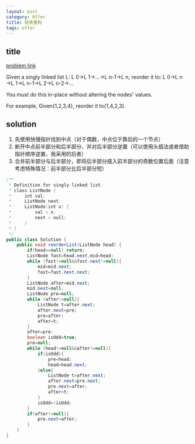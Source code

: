 ```yaml
---
layout: post
category: Offer
title: 链表重构
tags: offer
---
```


## title
[problem link](https://www.nowcoder.com/practice/3d281dc0b3704347846a110bf561ef6b?tpId=46&tqId=29037&rp=1&ru=/ta/leetcode&qru=/ta/leetcode/question-ranking)

Given a singly linked list L: L 0→L 1→…→L n-1→L n,
reorder it to: L 0→L n →L 1→L n-1→L 2→L n-2→…

You must do this in-place without altering the nodes' values.

For example,
Given{1,2,3,4}, reorder it to{1,4,2,3}.



## solution

1. 先使用快慢指针找到中点（对于偶数，中点位于靠后的一个节点）
2. 断开中点前半部分和后半部分，并对后半部分逆置（可以使用头插法或者借助指针顺序逆置，我采用的后者）
3. 合并前半部分与后半部分，即将后半部分插入前半部分的奇数位置后面（注意考虑特殊情况：前半部分比后半部分短）

```java
/**
 * Definition for singly-linked list.
 * class ListNode {
 *     int val;
 *     ListNode next;
 *     ListNode(int x) {
 *         val = x;
 *         next = null;
 *     }
 * }
 */
public class Solution {
    public void reorderList(ListNode head) {
        if(head==null) return;
        ListNode fast=head.next,mid=head;
        while (fast!=null&&fast.next!=null){
            mid=mid.next;
            fast=fast.next.next;
        }
        ListNode after=mid.next;
        mid.next=null;
        ListNode pre=null;
        while (after!=null){
            ListNode t=after.next;
            after.next=pre;
            pre=after;
            after=t;
        }
        after=pre;
        boolean isOdd=true;
        pre=null;
        while (head!=null&&after!=null){
            if(isOdd){
                pre=head;
                head=head.next;
            }else{
                ListNode t=after.next;
                after.next=pre.next;
                pre.next=after;
                after=t;
            }
            isOdd=!isOdd;
        }
        if(after!=null){
            pre.next=after;
        }
    }
}

```